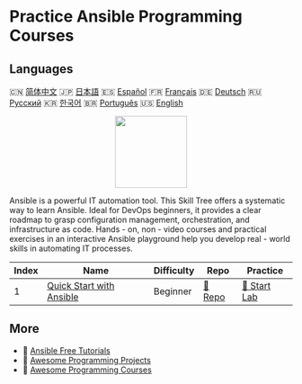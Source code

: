# Practice Ansible Programming Courses

## Languages

🇨🇳 [简体中文](README_zh.md) 🇯🇵 [日本語](README_ja.md) 🇪🇸 [Español](README_es.md) 🇫🇷 [Français](README_fr.md) 🇩🇪 [Deutsch](README_de.md) 🇷🇺 [Русский](README_ru.md) 🇰🇷 [한국어](README_ko.md) 🇧🇷 [Português](README_pt.md) 🇺🇸 [English](README.md) 

<div align="center">
<img width="128px" src="https://file.labex.io/path/PBjrCC7U2Koq.png">
</div>

Ansible is a powerful IT automation tool. This Skill Tree offers a systematic way to learn Ansible. Ideal for DevOps beginners, it provides a clear roadmap to grasp configuration management, orchestration, and infrastructure as code. Hands - on, non - video courses and practical exercises in an interactive Ansible playground help you develop real - world skills in automating IT processes.

|   Index | Name                                                                          | Difficulty   | Repo                                                              | Practice                                                          |
|---------|-------------------------------------------------------------------------------|--------------|-------------------------------------------------------------------|-------------------------------------------------------------------|
|       1 | [Quick Start with Ansible](https://labex.io/courses/quick-start-with-ansible) | Beginner     | [🔗 Repo](https://github.com/labex-labs/quick-start-with-ansible) | [🚀 Start Lab](https://labex.io/courses/quick-start-with-ansible) |

## More

- 🔗 [Ansible Free Tutorials](https://github.com/labex-labs/ansible-free-tutorials)
- 🔗 [Awesome Programming Projects](https://github.com/labex-labs/awesome-programming-projects)
- 🔗 [Awesome Programming Courses](https://github.com/labex-labs/awesome-programming-courses)

